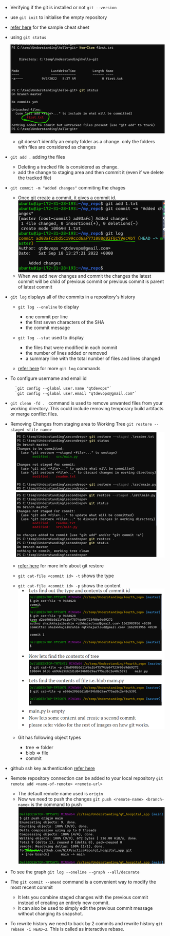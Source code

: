 * Verifying if the git is installed or not `git --version`
* use ``git init`` to initialise the empty repository
*  [refer here](https://www.atlassian.com/git/tutorials/atlassian-git-cheatsheet) for the sample cheat sheet
*  using `git status`

    ![Image](./Images/git2.png)
    * git doesn’t identify an empty folder as a change. only the folders with files are considered as changes
* `git add .` adding the files

    * Deleting a tracked file is considered as change.
    * add the change to staging area and then commit it (even if we delete the tracked file)
*  `git commit -m "added changes"` commiting the chages 

    * Once git create a commit, it gives a commit id.![Image](./Images/git3.png)
    * When we add new changes and commit the changes the latest commit will be child of previous commit or previous commit is parent of latest commit
* `git log` displays all of the commits in a repository's history 

    * `git log --oneline` to display 

        * one commit per line
        * the first seven characters of the SHA
        * the commit message
    *  `git log --stat` used to display

        * the files that were modified in each commit
        * the number of lines added or removed
        * a summary line with the total number of files and lines changed
   *  [refer here](https://www.freecodecamp.org/news/git-log-command/#:~:text=The%20git%20log%20command%20displays,author) for more `git log` commands
* To configure username and email id

        `git config --global user.name "qtdevops"`
        `git config --global user.email "qtdevops@gmail.com"`
* `git clean -fd . ` command is used to remove unwanted files from your working directory. This could include removing temporary build artifacts or merge conflict files.
* Removing Changes from staging area to Working Tree `git restore --staged <file name>` ![Image](./Images/git4.png)

    * [refer here](https://git-scm.com/docs/git-restore) for more info about git restore 
    * `git cat-file <commit id> -t` shows the type
    * `git cat-file <commit id> -p` shows the content ![Image](./Images/git5.png)
    * Git has following object types
        
        * tree => folder
        * blob => file
        * commit
* github ssh key authentication  [refer here](https://directdevops.blog/2022/09/13/devops-classroomnotes-13-sep-2022/)
* Remote repository connection can be added to your local repository `git remote add <name-of-remote> <remote-url>`

    * The default remote name used is `origin`
    * Now we need to push the changes `git push <remote-name> <branch-name>` is the command to push
    ![Image](./Images/git6.png)
* To see the graph `git log --oneline --graph --all/decorate`
* The `git commit --amend` command is a convenient way to modify the most recent commit

    * It lets you combine staged changes with the previous commit instead of creating an entirely new commit.
    * It can also be used to simply edit the previous commit message without changing its snapshot.
* To rewrite history we need to back by 2 commits and rewrite history `git rebase -i HEAD~2`. This is called as interactive rebase.
